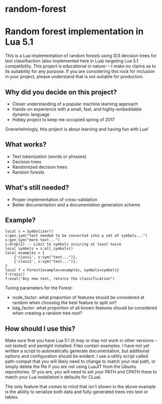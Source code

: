 # random-forest

Random forest implementation in Lua 5.1
=======================================

This is a Lua implementation of random forests using ID3 decision trees for text classifiaction (also implemented here in Lua) 
targeting Lua 5.1 compatibility. This project is educational in nature---I make no claims as to its suitability for any 
purpose. If you are considering this rock for inclusion in your project, please understand that is not suitable for 
production.

Why did you decide on this project?
-----------------------------------

- Closer understanding of a popular machine learning approach
- Hands-on experience with a small, fast, and highly-embeddable dynamic language
- Hobby project to keep me occupied spring of 2017

Overwhelmingly, this project is about learning and having fun with Lua!

What works?
-----------

- Text tokenization (words or phrases)
- Decision trees
- Randomized decision trees
- Random forests

What's still needed?
--------------------

- Proper implementation of cross-validation
- Better documentation and a documentation generation scheme

Example?
--------

```
local s = Symbolizer()
s:gen_sym("text needed to be converted into a set of symbols...")
s:gen_Sym("more text...")
s:drop(2) -- Limit to symbols occuring at least twice
local symbols = s:all_symbols()
local examples = {
    {'class1', s:sym("text...")},
    {'class2', s:sym("text...")},
}
local f = Forest{examples=examples, symbols=symbols}
f:train()
f:eval("Any new text, returns the classification")
```

Tuning parameters for the Forest:

- node_factor: what proportion of features should be considered at random when choosing the best feature to split on?
- bag_factor: what proportion of all known features should be considered when creating a random tree root?

How should I use this?
----------------------

Make sure that you have Lua 5.1 (it may or may not work in other versions--not tested) and penlight installed. Files contain 
examples. I have not yet written a script to automatically generate documentation, but additional options and configuration 
should be evident. I use a utility script called path-compat that you will likely need to change to match your real path, or 
simply delete the file if you are not using LuaJIT from the Ubuntu repositories. (If you are, you will need to set your PATH 
and CPATH there to match your Lua installation's defaults for CLua).

The only feature that comes to mind that isn't shown in the above example is the ability to serialize both data and 
fully-generated trees into text or tables.
